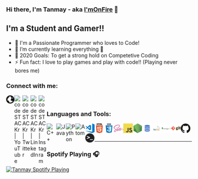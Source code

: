 ### Hi there, I'm Tanmay - aka [I'mOnFire][website] 👋

## I'm a Student and Gamer!!

- 🔭 I'm a Passionate Programmer who loves to Code!
- 🌱 I’m currently learning everything 🤣
- 🥅 2020 Goals: To get a strong hold on Competetive Coding
- ⚡ Fun fact: I love to play games and play with code!! (Playing never bores me)

### Connect with me:

[<img align="left" alt="codeSTACKr.com" width="22px" src="https://raw.githubusercontent.com/iconic/open-iconic/master/svg/globe.svg" />][website]
[<img align="left" alt="codeSTACKr | YouTube" width="22px" src="https://cdn.jsdelivr.net/npm/simple-icons@v3/icons/youtube.svg" />][youtube]
[<img align="left" alt="codeSTACKr | Twitter" width="22px" src="https://cdn.jsdelivr.net/npm/simple-icons@v3/icons/twitter.svg" />][twitter]
[<img align="left" alt="codeSTACKr | LinkedIn" width="22px" src="https://cdn.jsdelivr.net/npm/simple-icons@v3/icons/linkedin.svg" />][linkedin]
[<img align="left" alt="codeSTACKr | Instagram" width="22px" src="https://cdn.jsdelivr.net/npm/simple-icons@v3/icons/instagram.svg" />][instagram]

<br />

### Languages and Tools:

<img align="left" alt="C++" width="26px" src="https://user-images.githubusercontent.com/39871875/97361857-319e9600-18c6-11eb-81f5-a5762da5d992.png" />
<img align="left" alt="Java" width="26px" src="https://user-images.githubusercontent.com/39871875/97362412-fc467800-18c6-11eb-8b62-c522b131f313.png" />
<img align="left" alt="Python" width="26px" src="https://user-images.githubusercontent.com/39871875/97362523-27c96280-18c7-11eb-930a-a3b5fd8a0583.png" />
<img align="left" alt="Atom" width="26px" src="https://user-images.githubusercontent.com/39871875/97363139-1f255c00-18c8-11eb-93d1-47ab7503bd01.png" />
<img align="left" alt="Visual Studio Code" width="26px" src="https://raw.githubusercontent.com/github/explore/80688e429a7d4ef2fca1e82350fe8e3517d3494d/topics/visual-studio-code/visual-studio-code.png" />
<img align="left" alt="HTML5" width="26px" src="https://raw.githubusercontent.com/github/explore/80688e429a7d4ef2fca1e82350fe8e3517d3494d/topics/html/html.png" />
<img align="left" alt="CSS3" width="26px" src="https://raw.githubusercontent.com/github/explore/80688e429a7d4ef2fca1e82350fe8e3517d3494d/topics/css/css.png" />
<img align="left" alt="Sass" width="26px" src="https://raw.githubusercontent.com/github/explore/80688e429a7d4ef2fca1e82350fe8e3517d3494d/topics/sass/sass.png" />
<img align="left" alt="JavaScript" width="26px" src="https://raw.githubusercontent.com/github/explore/80688e429a7d4ef2fca1e82350fe8e3517d3494d/topics/javascript/javascript.png" />
<img align="left" alt="Node.js" width="26px" src="https://raw.githubusercontent.com/github/explore/80688e429a7d4ef2fca1e82350fe8e3517d3494d/topics/nodejs/nodejs.png" />
<img align="left" alt="SQL" width="26px" src="https://raw.githubusercontent.com/github/explore/80688e429a7d4ef2fca1e82350fe8e3517d3494d/topics/sql/sql.png" />
<img align="left" alt="MySQL" width="26px" src="https://raw.githubusercontent.com/github/explore/80688e429a7d4ef2fca1e82350fe8e3517d3494d/topics/mysql/mysql.png" />
<img align="left" alt="MongoDB" width="26px" src="https://raw.githubusercontent.com/github/explore/80688e429a7d4ef2fca1e82350fe8e3517d3494d/topics/mongodb/mongodb.png" />
<img align="left" alt="Git" width="26px" src="https://raw.githubusercontent.com/github/explore/80688e429a7d4ef2fca1e82350fe8e3517d3494d/topics/git/git.png" />
<img align="left" alt="GitHub" width="26px" src="https://raw.githubusercontent.com/github/explore/78df643247d429f6cc873026c0622819ad797942/topics/github/github.png" />
<img align="left" alt="Terminal" width="26px" src="https://raw.githubusercontent.com/github/explore/80688e429a7d4ef2fca1e82350fe8e3517d3494d/topics/terminal/terminal.png" />

<br />
<br />

---
### Spotify Playing 🎧

[<img src="https://now-playing-codestackr.vercel.app/api/spotify-playing" alt="Tanmay Spotify Playing" width="350" />](https://open.spotify.com/user/swyqyimdc12jajde4vpwd2x1b)


[website]: https://tanmay-sarkar.github.io/my_website/
[twitter]: https://twitter.com/?lang=en
[instagram]: https://www.instagram.com/t_an__may/
[linkedin]: https://www.linkedin.com/in/imonfire/
[youtube]: https://www.youtube.com/channel/UCWbUeT8YJSkymeFlHUT4MKg?view_as=subscriber
